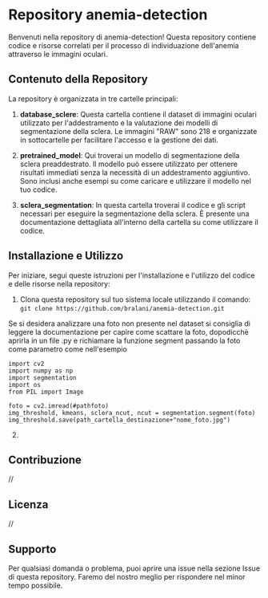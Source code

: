 # Repository anemia-detection

Benvenuti nella repository di anemia-detection! Questa repository contiene codice e risorse correlati per il processo di individuazione dell'anemia attraverso le immagini oculari.

## Contenuto della Repository

La repository è organizzata in tre cartelle principali:

1. **database_sclere**: Questa cartella contiene il dataset di immagini oculari utilizzato per l'addestramento e la valutazione dei modelli di segmentazione della sclera. Le immagini "RAW" sono 218 e organizzate in sottocartelle per facilitare l'accesso e la gestione dei dati.

2. **pretrained_model**: Qui troverai un modello di segmentazione della sclera preaddestrato. Il modello può essere utilizzato per ottenere risultati immediati senza la necessità di un addestramento aggiuntivo. Sono inclusi anche esempi su come caricare e utilizzare il modello nel tuo codice.

3. **sclera_segmentation**: In questa cartella troverai il codice e gli script necessari per eseguire la segmentazione della sclera. È presente una documentazione dettagliata all'interno della cartella su come utilizzare il codice.

## Installazione e Utilizzo

Per iniziare, segui queste istruzioni per l'installazione e l'utilizzo del codice e delle risorse nella repository:

1. Clona questa repository sul tuo sistema locale utilizzando il comando:
```git clone https://github.com/bralani/anemia-detection.git```

Se si desidera analizzare una foto non presente nel dataset si consiglia di leggere la documentazione per capire come scattare la foto, dopodicchè aprirla in un file .py e richiamare la funzione segment passando la foto come parametro come nell'esempio
```
import cv2
import numpy as np
import segmentation
import os
from PIL import Image

foto = cv2.imread(#pathfoto)
img_threshold, kmeans, sclera_ncut, ncut = segmentation.segment(foto)
img_threshold.save(path_cartella_destinazione+"nome_foto.jpg")
```

2. 

## Contribuzione

//

## Licenza

//

## Supporto

Per qualsiasi domanda o problema, puoi aprire una issue nella sezione Issue di questa repository. Faremo del nostro meglio per rispondere nel minor tempo possibile.
